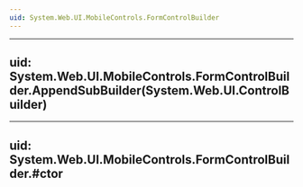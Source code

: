 ```yaml
---
uid: System.Web.UI.MobileControls.FormControlBuilder
---
```


---
uid: System.Web.UI.MobileControls.FormControlBuilder.AppendSubBuilder(System.Web.UI.ControlBuilder)
---

---
uid: System.Web.UI.MobileControls.FormControlBuilder.#ctor
---
